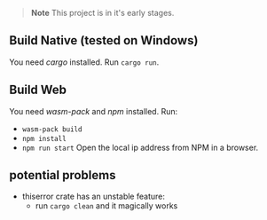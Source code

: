 
> **Note**
> This project is in it's early stages.

## Build Native (tested on Windows)
You need *cargo* installed. Run ```cargo run```.

## Build Web
You need *wasm-pack* and *npm* installed. Run:
* ```wasm-pack build```
* ```npm install```
* ```npm run start```
Open the local ip address from NPM in a browser.

## potential problems
* thiserror crate has an unstable feature:
  * run ```cargo clean``` and it magically works
